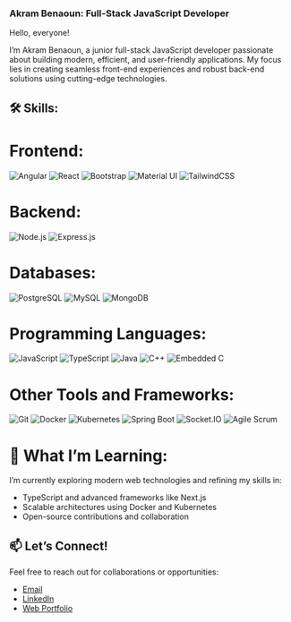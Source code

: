 ### Akram Benaoun: Full-Stack JavaScript Developer

Hello, everyone!

I’m Akram Benaoun, a junior full-stack JavaScript developer passionate about building modern, efficient, and user-friendly applications. My focus lies in creating seamless front-end experiences and robust back-end solutions using cutting-edge technologies.

## 🛠️ Skills:

# Frontend:
<p align="left"> <img src="https://img.shields.io/badge/Angular-DD0031?style=for-the-badge&logo=angular&logoColor=white" alt="Angular" /> <img src="https://img.shields.io/badge/React-61DAFB?style=for-the-badge&logo=react&logoColor=black" alt="React" /> <img src="https://img.shields.io/badge/Bootstrap-563D7C?style=for-the-badge&logo=bootstrap&logoColor=white" alt="Bootstrap" /> <img src="https://img.shields.io/badge/Material--UI-0081CB?style=for-the-badge&logo=mui&logoColor=white" alt="Material UI" /> <img src="https://img.shields.io/badge/TailwindCSS-06B6D4?style=for-the-badge&logo=tailwindcss&logoColor=white" alt="TailwindCSS" /> </p>

# Backend:
<p align="left"> <img src="https://img.shields.io/badge/Node.js-339933?style=for-the-badge&logo=node.js&logoColor=white" alt="Node.js" /> <img src="https://img.shields.io/badge/Express.js-000000?style=for-the-badge&logo=express&logoColor=white" alt="Express.js" /> </p>

# Databases:
<p align="left"> <img src="https://img.shields.io/badge/PostgreSQL-336791?style=for-the-badge&logo=postgresql&logoColor=white" alt="PostgreSQL" /> <img src="https://img.shields.io/badge/MySQL-4479A1?style=for-the-badge&logo=mysql&logoColor=white" alt="MySQL" /> <img src="https://img.shields.io/badge/MongoDB-47A248?style=for-the-badge&logo=mongodb&logoColor=white" alt="MongoDB" /> </p>

# Programming Languages:
<p align="left"> <img src="https://img.shields.io/badge/JavaScript-F7DF1E?style=for-the-badge&logo=javascript&logoColor=black" alt="JavaScript" /> <img src="https://img.shields.io/badge/TypeScript-007ACC?style=for-the-badge&logo=typescript&logoColor=white" alt="TypeScript" /> <img src="https://img.shields.io/badge/Java-007396?style=for-the-badge&logo=java&logoColor=white" alt="Java" /> <img src="https://img.shields.io/badge/C++-00599C?style=for-the-badge&logo=cplusplus&logoColor=white" alt="C++" /> <img src="https://img.shields.io/badge/Embedded--C-8B0000?style=for-the-badge" alt="Embedded C" /> </p>

# Other Tools and Frameworks:
<p align="left"> <img src="https://img.shields.io/badge/Git-F05032?style=for-the-badge&logo=git&logoColor=white" alt="Git" /> <img src="https://img.shields.io/badge/Docker-2496ED?style=for-the-badge&logo=docker&logoColor=white" alt="Docker" /> <img src="https://img.shields.io/badge/Kubernetes-326CE5?style=for-the-badge&logo=kubernetes&logoColor=white" alt="Kubernetes" /> <img src="https://img.shields.io/badge/SpringBoot-6DB33F?style=for-the-badge&logo=springboot&logoColor=white" alt="Spring Boot" /> <img src="https://img.shields.io/badge/Socket.IO-010101?style=for-the-badge&logo=socket.io&logoColor=white" alt="Socket.IO" /> <img src="https://img.shields.io/badge/Agile-Scrum-6DB33F?style=for-the-badge" alt="Agile Scrum" /> </p>

# 🌱 What I’m Learning:
I’m currently exploring modern web technologies and refining my skills in:

- TypeScript and advanced frameworks like Next.js
- Scalable architectures using Docker and Kubernetes
-   Open-source contributions and collaboration

<h2>📫 Let’s Connect!</h2>
<p>Feel free to reach out for collaborations or opportunities:</p>
<ul>
  <li>
    <a href="mailto:akrambenaoun1993@gmail.com" target="_blank">Email</a>
  </li>
  <li>
    <a href="https://www.linkedin.com/in/akram-ben-aoun-638b77194/" target="_blank">LinkedIn</a>
  </li>
  <li>
    <a href="https://akrambna.github.io/My-Web-Resume/" target="_blank">Web Portfolio</a>
  </li>
</ul>


